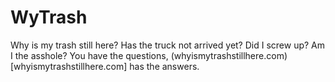 # WyTrash
Why is my trash still here? Has the truck not arrived yet? Did I screw up? Am I the asshole? You have the questions, (whyismytrashstillhere.com)[whyismytrashstillhere.com] has the answers.
